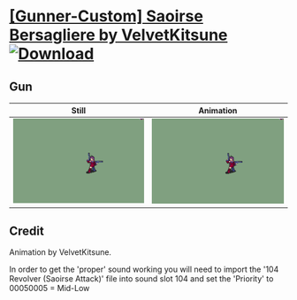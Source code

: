 # [\[Gunner-Custom\] Saoirse Bersagliere by VelvetKitsune](./) [![Download](https://img.shields.io/badge/Download--red?style=social&logo=github)](https://minhaskamal.github.io/DownGit/#/home?url=https://github.com/Klokinator/FE-Repo/tree/main/Battle%20Animations%2FInfantry%20-%20(Bow)%20Archers%20and%20Hunters%2F%5BGunner-Custom%5D%20Saoirse%20Bersagliere%20by%20VelvetKitsune%2F8.%20Gun)

## Gun

| Still | Animation |
| :---: | :-------: |
| ![Gun still](./Gun_000.png) | ![Gun](./Gun.gif) |

## Credit

Animation by VelvetKitsune.

In order to get the 'proper' sound working you will need to import the '104 Revolver (Saoirse Attack)' file into sound slot 104 and set the 'Priority' to 00050005 = Mid-Low
